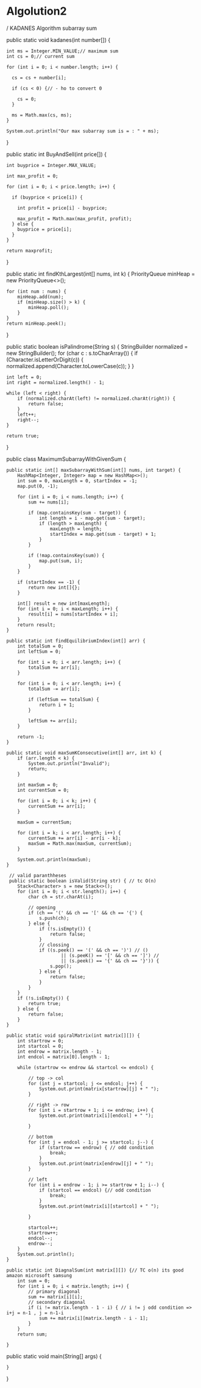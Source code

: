 # Algolution2
/ KADANES Algorithm subarray sum

  public static void kadanes(int number[]) {

    int ms = Integer.MIN_VALUE;// maximum sum
    int cs = 0;// current sum

    for (int i = 0; i < number.length; i++) {

      cs = cs + number[i];

      if (cs < 0) {// - ho to convert 0

        cs = 0;
      }

      ms = Math.max(cs, ms);
    }

    System.out.println("Our max subarray sum is = : " + ms);

  }

  public static int BuyAndSell(int price[]) {

    int buyprice = Integer.MAX_VALUE;

    int max_profit = 0;

    for (int i = 0; i < price.length; i++) {

      if (buyprice < price[i]) {

        int profit = price[i] - buyprice;

        max_profit = Math.max(max_profit, profit);
      } else {
        buyprice = price[i];
      }
    }

    return maxprofit;

  }

  public static int findKthLargest(int[] nums, int k) {
    PriorityQueue<Integer> minHeap = new PriorityQueue<>();

    for (int num : nums) {
        minHeap.add(num);
        if (minHeap.size() > k) {
            minHeap.poll();  
        }
    }
    return minHeap.peek();
}

public static boolean isPalindrome(String s) {
    StringBuilder normalized = new StringBuilder();
    for (char c : s.toCharArray()) {
        if (Character.isLetterOrDigit(c)) {
            normalized.append(Character.toLowerCase(c));
        }
    }
    
    int left = 0;
    int right = normalized.length() - 1;
    
    while (left < right) {
        if (normalized.charAt(left) != normalized.charAt(right)) {
            return false;
        }
        left++;
        right--;
    }
    
    return true;
}

public class MaximumSubarrayWithGivenSum {

    public static int[] maxSubarrayWithSum(int[] nums, int target) {
        HashMap<Integer, Integer> map = new HashMap<>();
        int sum = 0, maxLength = 0, startIndex = -1;
        map.put(0, -1);

        for (int i = 0; i < nums.length; i++) {
            sum += nums[i];

            if (map.containsKey(sum - target)) {
                int length = i - map.get(sum - target);
                if (length > maxLength) {
                    maxLength = length;
                    startIndex = map.get(sum - target) + 1;
                }
            }

            if (!map.containsKey(sum)) {
                map.put(sum, i);
            }
        }

        if (startIndex == -1) {
            return new int[]{};
        }

        int[] result = new int[maxLength];
        for (int i = 0; i < maxLength; i++) {
            result[i] = nums[startIndex + i];
        }
        return result;
    }

    public static int findEquilibriumIndex(int[] arr) {
        int totalSum = 0;
        int leftSum = 0;

        for (int i = 0; i < arr.length; i++) {
            totalSum += arr[i];
        }

        for (int i = 0; i < arr.length; i++) {
            totalSum -= arr[i];

            if (leftSum == totalSum) {
                return i + 1;
            }

            leftSum += arr[i];
        }

        return -1;
    }

    public static void maxSumKConsecutive(int[] arr, int k) {
        if (arr.length < k) {
            System.out.println("Invalid");
            return;
        }

        int maxSum = 0;
        int currentSum = 0;

        for (int i = 0; i < k; i++) {
            currentSum += arr[i];
        }

        maxSum = currentSum;

        for (int i = k; i < arr.length; i++) {
            currentSum += arr[i] - arr[i - k];
            maxSum = Math.max(maxSum, currentSum);
        }

        System.out.println(maxSum);
    }

     // valid paranthheses
     public static boolean isValid(String str) { // tc O(n)
        Stack<Character> s = new Stack<>();
        for (int i = 0; i < str.length(); i++) {
            char ch = str.charAt(i);

            // opening
            if (ch == '(' && ch == '[' && ch == '{') {
                s.push(ch);
            } else {
                if (!s.isEmpty()) {
                    return false;
                }
                // clossing
                if ((s.peek() == '(' && ch == ')') // ()
                        || (s.peeK() == '[' && ch == ']') //
                        || (s.peek() == '{' && ch == '}')) {
                    s.pop();
                } else {
                    return false;
                }
            }
        }
        if (!s.isEmpty()) {
            return true;
        } else {
            return false;
        }
    }

    public static void spiralMatrix(int matrix[][]) {
        int startrow = 0;
        int startcol = 0;
        int endrow = matrix.length - 1;
        int endcol = matrix[0].length - 1;

        while (startrow <= endrow && startcol <= endcol) {

            // top -> col
            for (int j = startcol; j <= endcol; j++) {
                System.out.print(matrix[startrow][j] + " ");
            }

            // right -> row
            for (int i = startrow + 1; i <= endrow; i++) {
                System.out.print(matrix[i][endcol] + " ");

            }

            // bottom
            for (int j = endcol - 1; j >= startcol; j--) {
                if (startrow == endrow) { // odd condition
                    break;
                }
                System.out.print(matrix[endrow][j] + " ");
            }

            // left
            for (int i = endrow - 1; i >= startrow + 1; i--) {
                if (startcol == endcol) {// odd condition
                    break;
                }
                System.out.print(matrix[i][startcol] + " ");

            }

            startcol++;
            startrow++;
            endcol--;
            endrow--;
        }
        System.out.println();
    }

    public static int DiagnalSum(int matrix[][]) {// TC o(n) its good amazon microsoft samsung
        int sum = 0;
        for (int i = 0; i < matrix.length; i++) {
            // primary diagonal
            sum += matrix[i][i];
            // secondary diagonal
            if (i != matrix.length - 1 - i) { // i != j odd condition => i+j = n-1 , j = n-1-i
                sum += matrix[i][matrix.length - i - 1];
            }
        }
        return sum;

    }

   
   public static void main(String[] args) {
        
    }
}

